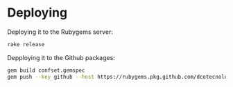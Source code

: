 # Deploying

Deploying it to the Rubygems server:

```sh
rake release
```

Depploying it to the Github packages:

```sh
gem build confset.gemspec
gem push --key github --host https://rubygems.pkg.github.com/dcotecnologia confset-1.0.0.gem
```
